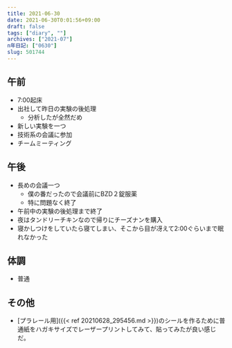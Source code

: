 ```yaml
---
title: 2021-06-30
date: 2021-06-30T0:01:56+09:00
draft: false
tags: ["diary", ""]
archives: ["2021-07"]
n年日記: ["0630"]
slug: 501744
---
```

## 午前
- 7:00起床
- 出社して昨日の実験の後処理
  - 分析したが全然だめ
- 新しい実験を一つ
- 技術系の会議に参加
- チームミーティング
## 午後
- 長めの会議一つ
  - 僕の番だったので会議前にBZD２錠服薬
  - 特に問題なく終了
- 午前中の実験の後処理まで終了
- 夜はタンドリーチキンなので帰りにチーズナンを購入
- 寝かしつけをしていたら寝てしまい、そこから目が冴えて2:00ぐらいまで眠れなかった
## 体調
- 普通
## その他
- [プラレール用]({{< ref 20210628_295456.md >}})のシールを作るために普通紙をハガキサイズでレーザープリントしてみて、貼ってみたが良い感じだ。